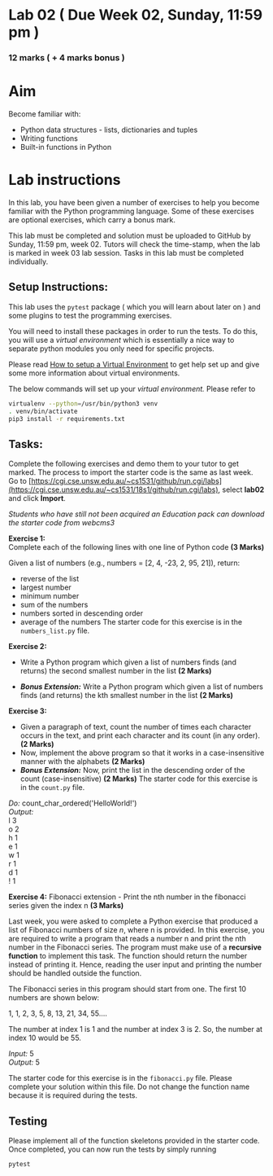# Lab 02 ( Due Week 02, Sunday, 11:59 pm )
### 12 marks ( + 4 marks bonus )
# Aim
Become familiar with:
 - Python data structures - lists, dictionaries and tuples    
 - Writing functions
 - Built-in  functions in Python

# Lab instructions

In this lab, you have been given a number of exercises to help you become familiar with the Python programming language.  Some of these exercises are optional exercises, which carry a bonus mark.  

This lab must be completed and solution must be uploaded to GitHub by Sunday, 11:59 pm, week 02. Tutors will check the time-stamp, when the lab is marked in week 03 lab session. Tasks in this lab must be completed individually.

## Setup Instructions: 
This lab uses the  `pytest`  package ( which you will learn about later on ) and some plugins to test the programming exercises.

You will need to install these packages in order to run the tests. To do this, you will use a  *virtual environment* which is essentially a nice way to separate python modules you only need for specific projects.

Please read  [How to setup a Virtual Environment](https://webcms3.cse.unsw.edu.au/COMP1531/18s2/resources/19969)  to get help set up and give some more information about virtual environments.

The below commands will set up your  _virtual environment._  Please refer to

```bash
virtualenv --python=/usr/bin/python3 venv
. venv/bin/activate
pip3 install -r requirements.txt 
```
## Tasks:  

Complete the following exercises and demo them to your tutor to get marked. The process to import the starter code is the same as last week. Go to  [https://cgi.cse.unsw.edu.au/~cs1531/github/run.cgi/labs](https://cgi.cse.unsw.edu.au/~cs1531/18s1/github/run.cgi/labs), select  **lab02**  and click  **Import**.

*Students who have still not been acquired an Education pack can download the starter code from webcms3*

**Exercise 1:**  
Complete each of the following lines with one line of Python code **(3 Marks)**

Given a list of numbers (e.g., numbers = [2, 4, -23, 2, 95, 21]), return:

 - reverse of the list
 - largest number
 - minimum number
 - sum of the numbers
 - numbers sorted in descending order
 - average of the numbers
The starter code for this exercise is in the  `numbers_list.py`  file. 

**Exercise 2:**  
* Write a Python program which given a list of numbers finds (and returns) the second smallest number in the list   **(2 Marks)**

 * ***Bonus Extension:***  Write a Python program which given a list of numbers finds (and returns) the kth smallest number in the list   **(2 Marks)**
 
**Exercise 3:**  
* Given a paragraph of text, count the number of times each character occurs in the text, and print each character and its count (in any order).  **(2 Marks)**
* Now, implement the above program so that it works in a case-insensitive manner with the alphabets **(2 Marks)**
* ***Bonus Extension:*** Now, print the list in the descending order of the count (case-insensitive) **(2 Marks)**
The starter code for this exercise is in the  `count.py`  file. 


_Do:_ count_char_ordered('HelloWorld!')  
_Output:_  
l 3  
o 2  
h 1  
e 1  
w 1  
r 1  
d 1  
! 1  

**Exercise 4:**  Fibonacci extension - Print the nth number in the fibonacci series given the index n  **(3 Marks)**
 
Last week, you were asked to complete a Python exercise that produced a list of Fibonacci numbers of size  _n_, where n is provided. In this exercise, you are required to write a program that reads a number n and print the nth number in the Fibonacci series. The program must make use of a  **recursive function**  to implement this task. The function should return the number instead of printing it. Hence, reading the user input and printing the number should be handled outside the function.

The Fibonacci series in this program should start from one. The first 10 numbers are shown below:

1, 1, 2, 3, 5, 8, 13, 21, 34, 55….

The number at index 1 is 1 and the number at index 3 is 2. So, the number at index 10 would be 55.

_Input:_  5  
_Output:_  5

The starter code for this exercise is in the  `fibonacci.py`  file. Please complete your solution within this file. Do not change the function name because it is required during the tests.

## Testing

Please implement all of the function skeletons provided in the starter code.  Once completed, you can now run the tests by simply running

```bash
pytest
```
